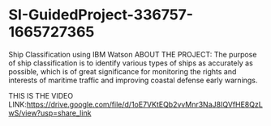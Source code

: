 # SI-GuidedProject-336757-1665727365
Ship Classification using IBM Watson
ABOUT THE PROJECT:
The purpose of ship classification is to identify various types of ships as 
accurately as possible, which is of great significance for monitoring the 
rights and interests of maritime traffic and improving coastal defense early warnings. 

THIS IS THE VIDEO LINK:https://drive.google.com/file/d/1oE7VKtEQb2vvMnr3NaJ8IQVfHE8QzLwS/view?usp=share_link
